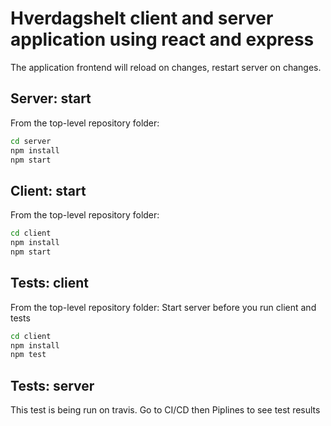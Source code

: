 # Hverdagshelt client and server application using react and express
The application frontend will reload on changes, restart server on changes.


## Server: start

From the top-level repository folder:
```sh
cd server
npm install
npm start
```

## Client: start

From the top-level repository folder:
```sh
cd client
npm install
npm start
```

## Tests: client
From the top-level repository folder:
Start server before you run client and tests
```sh
cd client
npm install
npm test
```

## Tests: server
This test is being run on travis. Go to CI/CD then Piplines to see test results


